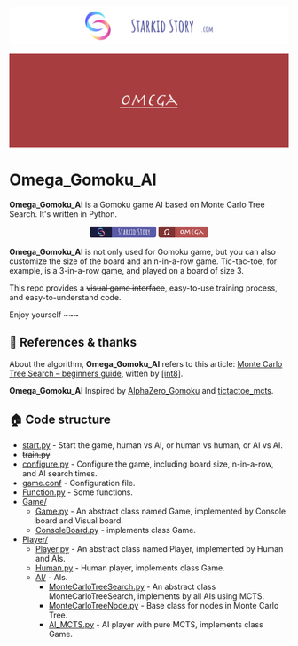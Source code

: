 [![Starkidstory](Image/starkidstory_title.png)](https://starkidstory.com)

![Header](Image/omega_title.png)

# Omega_Gomoku_AI

**Omega_Gomoku_AI** is a Gomoku game AI based on Monte Carlo Tree Search. It's written in Python. 

<p align="center">
<a href="https://starkidstory.com"><img src="Image/star_badge.png" height=20></a>
<img src="Image/omega_badge.png" height=20/>
</p>

**Omega_Gomoku_AI** is not only used for Gomoku game, but you can also customize the size of the board and an n-in-a-row game. Tic-tac-toe, for example, is a 3-in-a-row game, and played on a board of size 3.

This repo provides a ~~visual game interface~~, easy-to-use training process, and easy-to-understand code. 

Enjoy yourself ~~~

## 📖 References & thanks

About the algorithm, **Omega_Gomoku_AI** refers to this article: [Monte Carlo Tree Search – beginners guide](https://int8.io/monte-carlo-tree-search-beginners-guide/), witten by [[int8]](https://github.com/int8).

**Omega_Gomoku_AI** Inspired by [AlphaZero_Gomoku](https://github.com/junxiaosong/AlphaZero_Gomoku) and [tictactoe_mcts](https://github.com/zhuliquan/tictactoe_mcts).


## 🏠 Code structure

- [start.py](start.py) - Start the game, human vs AI, or human vs human, or AI vs AI.
- ~~train.py~~
- [configure.py](configure.py) - Configure the game, including board size, n-in-a-row, and AI search times.
- [game.conf](game.conf) - Configuration file.
- [Function.py](Function.py) - Some functions.
- [Game/](Game/)
  - [Game.py](Game/Game.py) - An abstract class named Game, implemented by Console board and Visual board.
  - [ConsoleBoard.py](Game/ConsoleBoard.py) - implements class Game.
- [Player/](Player/)
  - [Player.py](Player/Player.py) - An abstract class named Player, implemented by Human and AIs.
  - [Human.py](Player/Human.py) - Human player, implements class Game.
  - [AI/](Player/AI/) - AIs.
    - [MonteCarloTreeSearch.py](Player/AI/MonteCarloTreeSearch.py) - An abstract class MonteCarloTreeSearch, implements by all AIs using MCTS.
    - [MonteCarloTreeNode.py](Player/AI/MonteCarloTreeNode.py) - Base class for nodes in Monte Carlo Tree.
    - [AI_MCTS.py](Player/AI/AI_MCTS.py) - AI player with pure MCTS, implements class Game.
    
    

